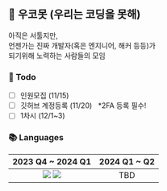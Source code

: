 ## 🔰 우코못 (우리는 코딩을 못해)

아직은 서툴지만,<br>
언젠가는 진짜 개발자(혹은 엔지니어, 해커 등등)가<br>
되기위해 노력하는 사람들의 모임

### 📝 Todo
- [ ] 인원모집 (11/15)
- [ ] 깃허브 계정등록 (11/20)&nbsp;&nbsp;&nbsp;*2FA 등록 필수!
- [ ] 1차시 (12/1~3)

### 📚 Languages
|2023 Q4 ~ 2024 Q1|2024 Q1 ~ Q2|
|-----|-----|
|<div align="center"><img src="https://img.shields.io/badge/C-00599C?style=for-the-badge&logo=c&logoColor=white&logoWidth=20">&nbsp;<img src="https://img.shields.io/badge/Python-14354C?style=for-the-badge&logo=python&logoColor=white&logoWidth=20"></div>|<div align="center">TBD</div>|
